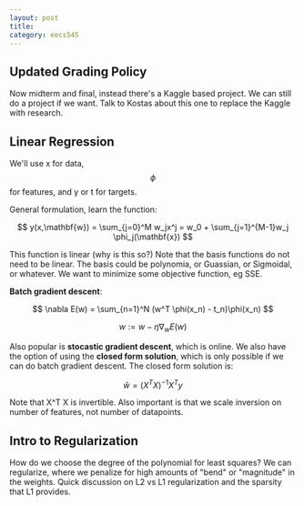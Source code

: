```yaml
---
layout: post
title:  
category: eecs545
---
```


## Updated Grading Policy
Now midterm and final, instead there's a Kaggle based project. We can still do a project if we want. Talk to Kostas about this one to replace the Kaggle with research.

## Linear Regression
We'll use x for data, $$\phi$$ for features, and y or t for targets. 

General formulation, learn the function:

$$ y(x,\mathbf{w}) = \sum_{j=0}^M w_jx^j = w_0 + \sum_{j=1}^{M-1}w_j \phi_j(\mathbf{x}) $$

This function is linear (why is this so?) Note that the basis functions do not need to be linear. The basis could be polynomia, or Guassian, or Sigmoidal, or whatever. We want to minimize some objective function, eg SSE. 

**Batch gradient descent**:

$$ \nabla E(w) = \sum_{n=1}^N (w^T \phi(x_n) - t_n)\phi(x_n) $$

$$ w := w - \eta \nabla_w E(w) $$

Also popular is **stocastic gradient descent**, which is online. We also have the option of using the **closed form solution**, which is only possible if we can do batch gradient descent. The closed form solution is:

$$ \hat w = (X^T X)^{-1} X^T y $$

Note that X^T X is invertible. Also important is that we scale inversion on number of features, not number of datapoints.

## Intro to Regularization
How do we choose the degree of the polynomial for least squares? We can regularize, where we penalize for high amounts of "bend" or "magnitude" in the weights. Quick discussion on L2 vs L1 regularization and the sparsity that L1 provides.
